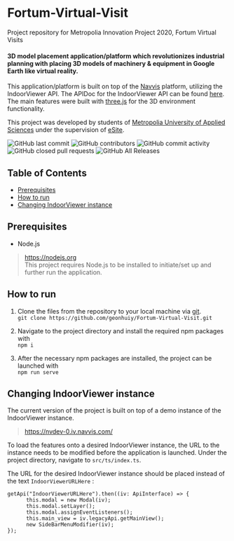 # Fortum-Virtual-Visit
Project repository for Metropolia Innovation Project 2020, Fortum Virtual Visits  

#### 3D model placement application/platform which revolutionizes industrial planning with placing 3D models of machinery & equipment in Google Earth like virtual reality. 

This application/platform is built on top of the [Navvis](https://www.navvis.com/) platform, utilizing the IndoorViewer API. The APIDoc for the IndoorViewer API can be found [here](https://docs.navvis.com/cloud/current/en/html/_static/ts_docs/index.html).  
The main features were built with [three.js](https://threejs.org/) for the 3D environment functionality.  

This project was developed by students of [Metropolia University of Applied Sciences](https://www.metropolia.fi/) under the supervision of [eSite](https://esitevr.com/).  

![GitHub last commit](https://img.shields.io/github/last-commit/geonhuiy/Fortum-Virtual-Visit) ![GitHub contributors](https://img.shields.io/github/contributors/geonhuiy/Fortum-Virtual-Visit) ![GitHub commit activity](https://img.shields.io/github/commit-activity/m/geonhuiy/Fortum-Virtual-Visit) ![GitHub closed pull requests](https://img.shields.io/github/issues-pr-closed-raw/geonhuiy/Fortum-Virtual-Visit) ![GitHub All Releases](https://img.shields.io/github/downloads/geonhuiy/Fortum-Virtual-Visit/total)

## Table of Contents  
* [Prerequisites](#prerequisites)
* [How to run](#how-to-run)  
* [Changing IndoorViewer instance](#changing-indoorviewer-instance)  

## Prerequisites  
- Node.js  
>https://nodejs.org  
This project requires Node.js to be installed to initiate/set up and further run the application.  

## How to run  
1. Clone the files from the repository to your local machine via [git](https://git-scm.com/downloads).  
   `git clone https://github.com/geonhuiy/Fortum-Virtual-Visit.git`  

2. Navigate to the project directory and install the required npm packages with  
   `npm i`  

3. After the necessary npm packages are installed, the project can be launched with  
   `npm run serve`  

## Changing IndoorViewer instance  
The current version of the project is built on top of a demo instance of the IndoorViewer instance.  
>https://nvdev-0.iv.navvis.com/  

To load the features onto a desired IndoorViewer instance, the URL to the instance needs to be modified before the application is launched. 
Under the project directory, navigate to `src/ts/index.ts`.  

The URL for the desired IndoorViewer instance should be placed instead of the text `IndoorViewerURLHere` :  
```
getApi("IndoorViewerURLHere").then((iv: ApiInterface) => {
      this.modal = new Modal(iv);
      this.modal.setLayer();
      this.modal.assignEventListeners();
      this.main_view = iv.legacyApi.getMainView();
      new SideBarMenuModifier(iv);
});
```



